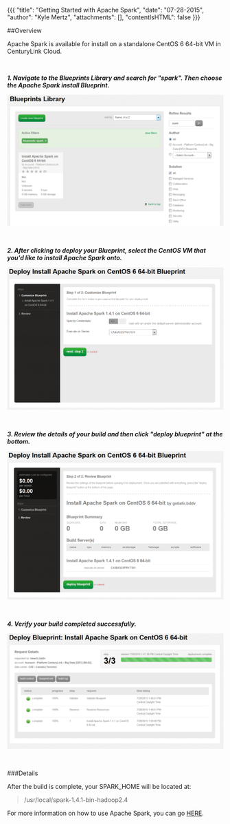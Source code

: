 {{{
  "title": "Getting Started with Apache Spark",
  "date": "07-28-2015",
  "author": "Kyle Mertz",
  "attachments": [],
  "contentIsHTML": false
}}}

##Overview

Apache Spark is available for install on a standalone CentOS 6 64-bit VM in CenturyLink Cloud.

<br>

***1. Navigate to the Blueprints Library and search for "spark".  Then choose the Apache Spark install Blueprint.***

![Apache Spark Blueprint](../images/Cloudera/Spark1.PNG)

<br>

***2. After clicking to deploy your Blueprint, select the CentOS VM that you'd like to install Apache Spark onto.***

![Apache Spark Server Selection](../images/Cloudera/Spark2.PNG)

<br>

***3. Review the details of your build and then click "deploy blueprint" at the bottom.***

![Apache Spark Deploy](../images/Cloudera/Spark3.PNG)

<br>

***4. Verify your build completed successfully.***

![Apache Spark Build](../images/Cloudera/Spark4.PNG)

<br>

###Details

After the build is complete, your SPARK_HOME will be located at: 
>/usr/local/spark-1.4.1-bin-hadoop2.4

For more information on how to use Apache Spark, you can go [HERE](http://spark.apache.org/docs/latest/quick-start.html).
